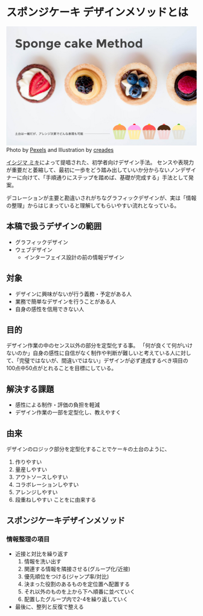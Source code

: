 # スポンジケーキ デザインメソッドとは

![](cover.png)
Photo by [Pexels](https://pixabay.com/ja/%E3%82%B1%E3%83%BC%E3%82%AD-%E3%83%95%E3%83%AB%E3%83%BC%E3%83%84-%E3%83%87%E3%82%B6%E3%83%BC%E3%83%88-%E3%81%8A%E3%81%84%E3%81%97%E3%81%84-%E3%82%A4%E3%83%81%E3%82%B4-%E3%83%99%E3%83%AA%E3%83%BC-%E8%8F%93%E5%AD%90-1283821/) and Illustration by [creades](https://pixabay.com/ja/%E3%82%B1%E3%83%BC%E3%82%AD-%E3%83%9E%E3%83%95%E3%82%A3%E3%83%B3-%E3%83%9A%E3%82%B9%E3%83%88%E3%83%AA%E3%83%BC-%E3%82%AB%E3%83%83%E3%83%97%E3%82%B1%E3%83%BC%E3%82%AD-%E5%96%9C%E3%81%B3-%E7%94%98%E3%81%84-%E9%A3%9F%E5%93%81-1953211/)

[イシジマ ミキ](mikiishijima.com)によって提唱された、初学者向けデザイン手法。
センスや表現力が重要だと萎縮して、最初に一歩をどう踏み出していいか分からないノンデザイナーに向けて、「手順通りにステップを踏めば、基礎が完成する」手法として発案。

デコレーションが主要と勘違いされがちなグラフィックデザインが、実は「情報の整理」からはじまっていると理解してもらいやすい流れとなっている。

## 本稿で扱うデザインの範囲
* グラフィックデザイン
* ウェブデザイン
	* インターフェイス設計の前の情報デザイン

## 対象
* デザインに興味がないが行う義務・予定がある人
* 業務で簡単なデザインを行うことがある人
* 自身の感性を信用できない人

## 目的
デザイン作業の中のセンス以外の部分を定型化する事。
「何が良くて何がいけないのか」自身の感性に自信がなく制作や判断が難しいと考えている人に対して、「完璧ではないが、間違いではない」デザインが必ず達成するべき項目の100点中50点がとれることを目標にしている。

## 解決する課題
* 感性による制作・評価の負担を軽減
* デザイン作業の一部を定型化し、教えやすく

## 由来
デザインのロジック部分を定型化することでケーキの土台のように、
1. 作りやすい
1. 量産しやすい
1. アウトソースしやすい
1. コラボレーションしやすい
1. アレンジしやすい
1. 段重ねしやすい
ことをに由来する

## スポンジケーキデザインメソッド
### 情報整理の項目
* 近接と対比を繰り返す
  1. 情報を洗い出す
  1. 関連する情報を隣接させる(グループ化/近接)
  1. 優先順位をつける(ジャンプ率/対比)
  1. 決まった役割のあるものを定位置へ配置する
  1. それ以外のものを上から下へ順番に並べていく
  1. 配置したグループ内で2-4を繰り返していく  
* 最後に、整列と反復で整える
